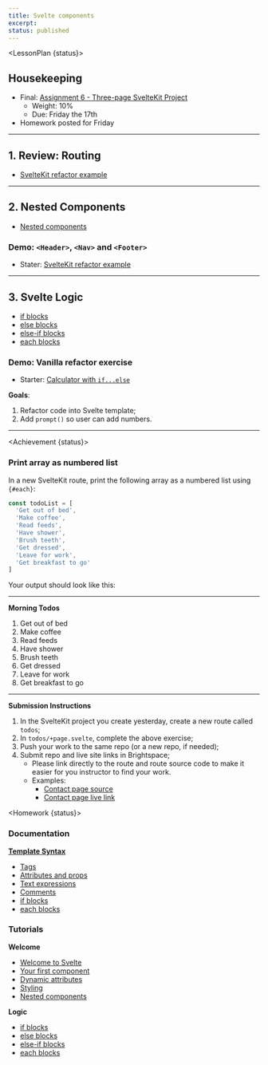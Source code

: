 ```yaml
---
title: Svelte components
excerpt:
status: published
---
```

<script>
	import Homework from "$lib/components/Homework.svelte";
	import LessonPlan from "$lib/components/LessonPlan.svelte";
	import LabTime from "$lib/components/LabTime.svelte";
	import Achievement from "$lib/components/Achievement.svelte";
</script>

<LessonPlan {status}>

## Housekeeping
- Final: [Assignment 6 - Three-page SvelteKit Project](/courses/cpnt-262/assessments/assignment-6)
    - Weight: 10%
    - Due: Friday the 17th
- Homework posted for Friday

---

## 1. Review: Routing
- [SvelteKit refactor example](https://github.com/sait-wbdv/w23-refactor-example)

---

## 2. Nested Components
- [Nested components](https://learn.svelte.dev/tutorial/nested-components)

### Demo: `<Header>`, `<Nav>` and `<Footer>`
- Stater: [SvelteKit refactor example](https://github.com/sait-wbdv/w23-refactor-example)

---

## 3. Svelte Logic
- [if blocks](https://svelte.dev/tutorial/if-blocks)
- [else blocks](https://svelte.dev/tutorial/else-blocks)
- [else-if blocks](https://svelte.dev/tutorial/else-if-blocks)
- [each blocks](https://svelte.dev/tutorial/each-blocks)

### Demo: Vanilla refactor exercise
- Starter: [Calculator with `if...else`](https://github.com/sait-wbdv/dailies-w23/tree/main/2023-02-17-conditional-code/03a-calculator-elseif-else)

**Goals**:
1. Refactor code into Svelte template;
2. Add `prompt()` so user can add numbers.

---

</LessonPlan>

<Achievement {status}>

### Print array as numbered list
In a new SvelteKit route, print the following array as a numbered list using `{#each}`:

```js
const todoList = [
  'Get out of bed',
  'Make coffee',
  'Read feeds',
  'Have shower',
  'Brush teeth',
  'Get dressed',
  'Leave for work',
  'Get breakfast to go'
]
```

Your output should look like this:

---

**Morning Todos**
1. Get out of bed
2. Make coffee
3. Read feeds
4. Have shower
5. Brush teeth
6. Get dressed
7. Leave for work
8. Get breakfast to go

---

**Submission Instructions**
1. In the SvelteKit project you create yesterday, create a new route called `todos`;
2. In `todos/+page.svelte`, complete the above exercise;
3. Push your work to the same repo (or a new repo, if needed);
4. Submit repo and live site links in Brightspace;
    - Please link directly to the route and route source code to make it easier for you instructor to find your work.
    - Examples:
        - [Contact page source](https://github.com/sait-wbdv/w23-sk-ach-13/tree/main/src/routes/contact)
        - [Contact page live link](https://w23-sk-ach-13.vercel.app/contact)

</Achievement>

<Homework {status}>

### Documentation
**[Template Syntax](https://svelte.dev/docs#template-syntax)**
- [Tags](https://svelte.dev/docs#template-syntax-tags)
- [Attributes and props](https://svelte.dev/docs#template-syntax-attributes-and-props)
- [Text expressions](https://svelte.dev/docs#template-syntax-text-expressions)
- [Comments](https://svelte.dev/docs#template-syntax-comments)
- [if blocks](https://svelte.dev/docs#template-syntax-if)
- [each blocks](https://svelte.dev/docs#template-syntax-each)

### Tutorials
**Welcome**
- [Welcome to Svelte](https://learn.svelte.dev/tutorial/welcome-to-svelte)
- [Your first component](https://learn.svelte.dev/tutorial/your-first-component)
- [Dynamic attributes](https://learn.svelte.dev/tutorial/dynamic-attributes)
- [Styling](https://learn.svelte.dev/tutorial/styling)
- [Nested components](https://learn.svelte.dev/tutorial/nested-components)

**Logic**
- [if blocks](https://svelte.dev/tutorial/if-blocks)
- [else blocks](https://svelte.dev/tutorial/else-blocks)
- [else-if blocks](https://svelte.dev/tutorial/else-if-blocks)
- [each blocks](https://svelte.dev/tutorial/each-blocks)

</Homework>

